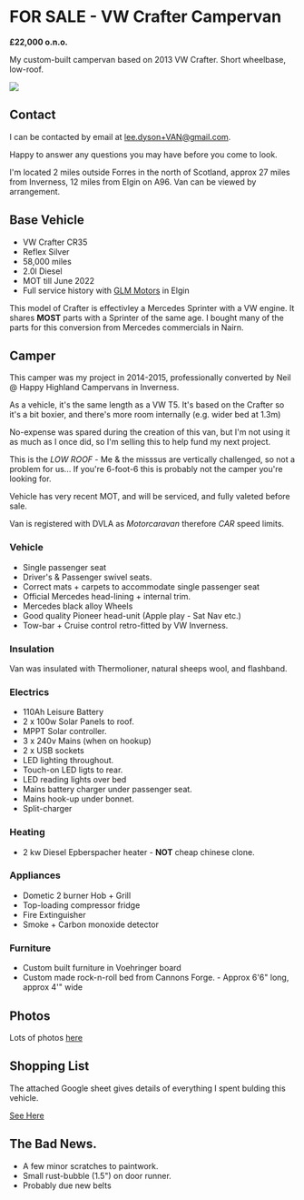 # FOR SALE - VW Crafter Campervan


**£22,000 o.n.o.**

My custom-built campervan based on 2013 VW Crafter. Short wheelbase, low-roof.

![](https://cvws.icloud-content.com/S/AcDEI6qJbw9F2QQ6jVtwCKdTxLqu/DAB09C24-F294-4E32-A9A4-94034426270C.JPG?o=AkAimyJA4uZbg24Q5NO48lwOdyjASFC1T5EGcK-uCCvH&v=1&z=https%3A%2F%2Fp63-content.icloud.com%3A443&x=1&a=CAogvJ2egOAlutyf6BInle-Iav7ZPjDwJ-YTvNf6szFvBLYSYxCz1vjErS8Ys-2Lyq0vIgEAUgRTxLquaiSL6-xcMPvP44j1K6MNtkMjj9rh4rIz7uaS-yaP7OLemK4G5VtyJE0qJorqeSv12b0e3jC0EpuWjk8Y_8NU0pNwjZG_6T16Dbq8IA&e=1627142682&r=b6a27590-f008-4cca-89ec-2fd38a1b51b8-2&s=9gJMU3I83AtWhwSjMZe7N2Z-xJ4)

## Contact

I can be contacted by email at [lee.dyson+VAN@gmail.com](mailto://lee.dyson+VAN@gmail.com).

Happy to answer any questions you may have before you come to look.

I'm located 2 miles outside Forres in the north of Scotland, approx 27 miles from Inverness, 12 miles from Elgin on A96. Van can be viewed by arrangement.


## Base Vehicle

+ VW Crafter CR35
+ Reflex Silver
+ 58,000 miles
+ 2.0l Diesel
+ MOT till June 2022
+ Full service history with [GLM Motors](https://www.glmmotors.net/) in Elgin

This model of Crafter is effectivley a Mercedes Sprinter with a VW engine. It shares **MOST** parts with a Sprinter of the same age. I bought many of the parts for this conversion from Mercedes commercials in Nairn.

## Camper

This camper was my project in 2014-2015, professionally converted by Neil @ Happy Highland Campervans in Inverness.

As a vehicle, it's the same length as a VW T5. It's based on the Crafter so it's a bit boxier, and there's more room internally (e.g. wider bed at 1.3m)

No-expense was spared during the creation of this van, but I'm not using it as much as I once did, so I'm selling this to help fund my next project.

This is the *LOW ROOF* - Me & the misssus are vertically challenged, so not a problem for us... If you're 6-foot-6 this is probably not the camper you're looking for.


Vehicle has very recent MOT, and will be serviced, and fully valeted before sale.

Van is registered with DVLA as _Motorcaravan_ therefore _CAR_ speed limits.


### Vehicle
+ Single passenger seat
+ Driver's & Passenger swivel seats.
+ Correct mats + carpets to accommodate single passenger seat
+ Official Mercedes head-lining + internal trim.
+ Mercedes black alloy Wheels
+ Good quality Pioneer head-unit (Apple play - Sat Nav etc.)
+ Tow-bar  + Cruise control retro-fitted by VW Inverness.


### Insulation

Van was insulated with Thermolioner, natural sheeps wool, and flashband.

### Electrics

+ 110Ah Leisure Battery
+ 2 x 100w Solar Panels to roof.
+ MPPT Solar controller.
+ 3 x 240v Mains (when on hookup)
+ 2 x USB sockets
+ LED lighting throughout.
+ Touch-on LED ligts to rear.
+ LED reading lights over bed
+ Mains battery charger under passenger seat.
+ Mains hook-up under bonnet.
+ Split-charger


### Heating

+ 2 kw Diesel Epberspacher heater - **NOT** cheap chinese clone.

### Appliances

+  Dometic 2 burner Hob + Grill
+  Top-loading compressor fridge
+  Fire Extinguisher
+  Smoke + Carbon monoxide detector


### Furniture

+ Custom built furniture in Voehringer board
+ Custom made rock-n-roll bed from Cannons Forge. - Approx 6'6" long, approx 4'" wide

## Photos

Lots of photos [here](https://www.icloud.com/sharedalbum/#B11Gf693ZGpiUDZ)

## Shopping List

The attached Google sheet gives details of everything I spent bulding this vehicle.

[See Here](https://docs.google.com/spreadsheets/d/1u1e6D8Eon_hKz2p8mEipF_9oJBkhiUrPWwAVnNexj8k/edit?usp=sharing)


## The Bad News.

+ A few minor scratches to paintwork.
+ Small rust-bubble (1.5") on door runner.
+ Probably due new belts
